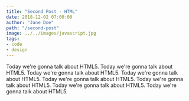 ```yaml
---
title: "Second Post - HTML"
date: 2018-12-02 07:00:00
author: "Jane Doe"
path: "/second-post"
image: ../../images/javascript.jpg
tags:
- code
- design
---
```


Today we're gonna talk about HTML5. Today we're gonna talk about HTML5. Today we're gonna talk about HTML5. Today we're gonna talk about HTML5. Today we're gonna talk about HTML5. Today we're gonna talk about HTML5. Today we're gonna talk about HTML5. Today we're gonna talk about HTML5.
